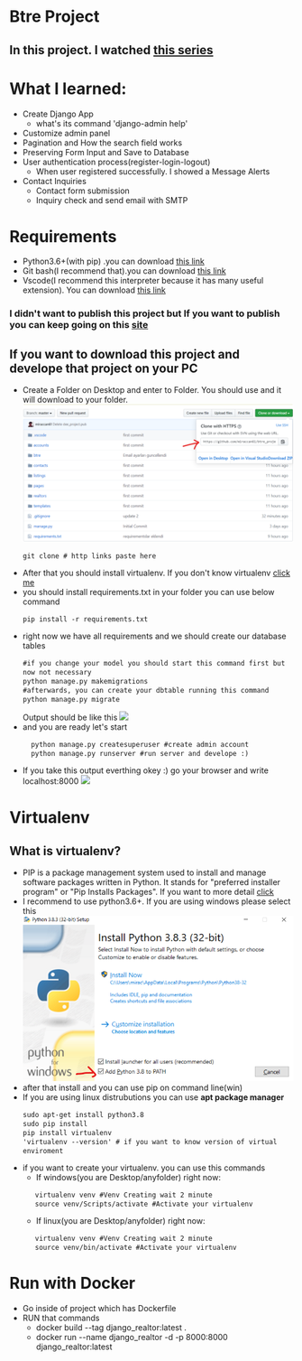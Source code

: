 # Btre Project 

## In this project. I watched [this series](https://subscription.packtpub.com/video/application_development/9781838641283/100456/100466/welcome-to-the-course)

# What I learned:
- Create Django App
    - what's its command 'django-admin help' 
- Customize admin panel
- Pagination and How the search field works 
- Preserving Form Input and Save to Database
- User authentication process(register-login-logout)
  - When user registered successfully. I showed a Message Alerts
- Contact Inquiries
  - Contact form submission
  - Inquiry check and send email with SMTP 

# Requirements
  - Python3.6+(with pip) .you can download [this link](https://www.python.org/)
  - Git bash(I recommend that).you can download [this link](https://git-scm.com/downloads)
  - Vscode(I recommend this interpreter because it has many useful extension). You can download [this link](https://code.visualstudio.com/)
  

###  I didn't want to publish this project but If you want to publish you can keep going on this [site](https://gist.github.com/bradtraversy/cfa565b879ff1458dba08f423cb01d71)

## If you want to download this project and develope that project on your PC  
- Create a Folder on Desktop and enter to Folder. You should use  and it will download to your folder.![](djangodocument/gitpull.png)
    ``` 
    git clone # http links paste here
    ```
-  After that you should install virtualenv. If you don't know virtualenv [click me](#virtualenv)
-  you should install requirements.txt in your folder you can use below command 
    ```
    pip install -r requirements.txt
    ```
- right now we have all requirements and we should create our database tables
    ```
    #if you change your model you should start this command first but now not necessary
    python manage.py makemigrations
    #afterwards, you can create your dbtable running this command
    python manage.py migrate
    ```
    Output should be like this
    ![](migrate.png)
- and you are ready let's start
  ```
    python manage.py createsuperuser #create admin account
    python manage.py runserver #run server and develope :)
  ```
- If you take this output everthing okey :) go your browser and write localhost:8000
  ![](runningserver.png)

# Virtualenv
## What is virtualenv?
- PIP is a package management system used to install and manage software packages written in Python. It stands for "preferred installer program" or "Pip Installs Packages". If you want to more detail [click](https://phoenixnap.com/kb/install-pip-windows)
- I recommend to use python3.6+. If you are using windows please select this ![button](djangodocument/python.png)    
- after that install and you can use pip on command line(win)
- If you are using linux distrubutions you can use __apt package manager__ 
    ``` command
    sudo apt-get install python3.8  
    sudo pip install
    pip install virtualenv
    'virtualenv --version' # if you want to know version of virtual enviroment
    ```
- if you want to create your virtualenv. you can use this commands
    - If windows(you are Desktop/anyfolder) right now:
     ``` command
        virtualenv venv #Venv Creating wait 2 minute
        source venv/Scripts/activate #Activate your virtualenv
    ```
    - If linux(you are Desktop/anyfolder) right now:
     ``` command
        virtualenv venv #Venv Creating wait 2 minute
        source venv/bin/activate #Activate your virtualenv
     ```

# Run with Docker
  - Go inside of project which has Dockerfile
  - RUN that commands
    - docker build --tag django_realtor:latest .
    - docker run --name django_realtor -d -p 8000:8000 django_realtor:latest
